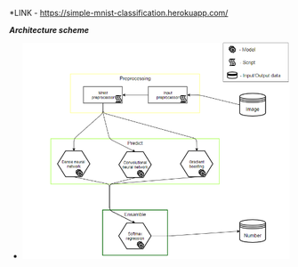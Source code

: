 *LINK - https://simple-mnist-classification.herokuapp.com/

***Architecture scheme***
- ![](/static/images/arсhitecture_scheme.png)

